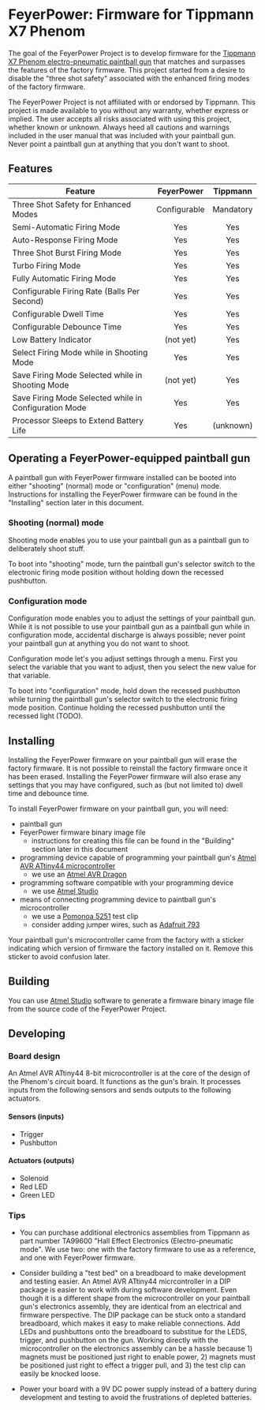 # FeyerPower: Firmware for Tippmann X7 Phenom

The goal of the FeyerPower Project is to develop firmware for the
[Tippmann X7 Phenom electro-pneumatic paintball gun](http://www.tippmann.com/p/x7-phenom?pp=24)
that matches
and surpasses the features of the factory firmware. This project started from a desire
to disable the "three shot safety" associated with the enhanced firing modes of the
factory firmware.

The FeyerPower Project is not affiliated with or endorsed by Tippmann. This project is made
available to you without any warranty, whether express or implied. The user accepts all
risks associated with using this project, whether known or unknown. Always heed all
cautions and warnings included in the user manual that was included with your paintball gun.
Never point a paintball gun at anything that you don't want to shoot.

## Features

| Feature                                               | FeyerPower   | Tippmann  |
| ----------------------------------------------------- |:------------:|:---------:|
| Three Shot Safety for Enhanced Modes                  | Configurable | Mandatory |
| Semi-Automatic Firing Mode                            | Yes          | Yes       |
| Auto-Response Firing Mode                             | Yes          | Yes       |
| Three Shot Burst Firing Mode                          | Yes          | Yes       |
| Turbo Firing Mode                                     | Yes          | Yes       |
| Fully Automatic Firing Mode                           | Yes          | Yes       |
| Configurable Firing Rate (Balls Per Second)           | Yes          | Yes       |
| Configurable Dwell Time                               | Yes          | Yes       |
| Configurable Debounce Time                            | Yes          | Yes       |
| Low Battery Indicator                                 | (not yet)    | Yes       |
| Select Firing Mode while in Shooting Mode             | Yes          | Yes       |
| Save Firing Mode Selected while in Shooting Mode      | (not yet)    | Yes       |
| Save Firing Mode Selected while in Configuration Mode | Yes          | Yes       |
| Processor Sleeps to Extend Battery Life               | Yes          | (unknown) |

## Operating a FeyerPower-equipped paintball gun

A paintball gun with FeyerPower firmware installed can be booted into either
"shooting" (normal) mode or "configuration" (menu) mode. Instructions for
installing the FeyerPower firmware can be found in the "Installing" section
later in this document.

### Shooting (normal) mode

Shooting mode enables you to use your paintball gun as a paintball gun to deliberately
shoot stuff.

To boot into "shooting" mode, turn the paintball gun's selector switch to the electronic
firing mode position without holding down the recessed pushbutton.

### Configuration mode

Configuration mode enables you to adjust the settings of your paintball gun. While it
is not possible to use your paintball gun as a paintball gun while in configuration mode,
accidental discharge is always possible; never point your paintball gun at anything
you do not want to shoot.

Configuration mode let's you adjust settings through a menu. First you
select the variable that you want to adjust, then you select the new value for that
variable.

To boot into "configuration" mode, hold down the recessed pushbutton while turning the
paintball gun's selector switch to the electronic firing mode position.  Continue
holding the recessed pushbutton until the recessed light (TODO).

## Installing

Installing the FeyerPower firmware on your paintball gun will erase the factory firmware.
It is not possible to reinstall the factory firmware once it has been erased.
Installing the FeyerPower firmware will also erase any settings that you may have configured,
such as (but not limited to) dwell time and debounce time.

To install FeyerPower firmware on your paintball gun, you will need:

* paintball gun
* FeyerPower firmware binary image file
  * instructions for creating this file can be found in the "Building" section later in this document
* programming device capable of programming your paintball gun's [Atmel AVR ATtiny44 microcontroller](http://www.atmel.com/images/doc8006.pdf)
  * we use an [Atmel AVR Dragon](http://www.atmel.com/tools/avrdragon.aspx)
* programming software compatible with your programming device
  * we use [Atmel Studio](http://www.atmel.com/tools/atmelstudio.aspx)
* means of connecting programming device to paintball gun's microcontroller
  * we use a [Pomonoa 5251](http://www.pomonaelectronics.com/pdf/d5250-54_5437_1_01.pdf) test clip
  * consider adding jumper wires, such as [Adafruit 793](https://www.adafruit.com/product/793)

Your paintball gun's microcontroller came from the factory with a sticker indicating
which version of firmware the factory installed on it. Remove this sticker to avoid
confusion later.

## Building

You can use [Atmel Studio](http://www.atmel.com/tools/atmelstudio.aspx) software to
generate a firmware binary image file from the source code of the FeyerPower Project.

## Developing

### Board design

An Atmel AVR ATtiny44 8-bit microcontroller is at the core of the design of the
Phenom's circuit board.  It functions as the gun's brain.  It processes inputs
from the following sensors and sends outputs to the following actuators.

#### Sensors (inputs)
* Trigger
* Pushbutton

#### Actuators (outputs)
* Solenoid
* Red LED
* Green LED

### Tips

* You can purchase additional electronics assemblies from Tippmann as part number TA99600 "Hall Effect Electronics (Electro-pneumatic mode". We use two: one with the factory firmware to use as a reference, and one with FeyerPower firmware.

* Consider building a "test bed" on a breadboard to make development and testing easier.
An Atmel AVR ATtiny44 micrcontroller in a DIP package is easier to work with during
software development.  Even though it is a different shape from the microcontroller on
your paintball gun's electronics assembly, they are identical from an electrical and
firmware perspective.  The DIP package can be stuck onto a standard breadboard, which makes
it easy to make reliable connections.  Add LEDs and pushbuttons onto the breadboard to
substitue for the LEDS, trigger, and pushbutton on the gun.  Working directly with the microcontroller on
the electronics assembly can be a hassle because 1) magnets must be positioned just right
to enable power, 2) magnets must be positioned just right to effect a trigger pull,
and 3) the test clip can easily be knocked loose.

* Power your board with a 9V DC power supply instead of a battery during
development and testing to avoid the frustrations of depleted batteries.
